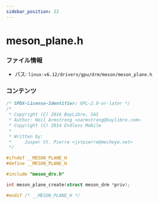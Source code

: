 ```yaml
---
sidebar_position: 22
---
```

# meson_plane.h

### ファイル情報

- パス: `linux-v6.12/drivers/gpu/drm/meson/meson_plane.h`

### コンテンツ

```h
/* SPDX-License-Identifier: GPL-2.0-or-later */
/*
 * Copyright (C) 2016 BayLibre, SAS
 * Author: Neil Armstrong <narmstrong@baylibre.com>
 * Copyright (C) 2014 Endless Mobile
 *
 * Written by:
 *     Jasper St. Pierre <jstpierre@mecheye.net>
 */

#ifndef __MESON_PLANE_H
#define __MESON_PLANE_H

#include "meson_drv.h"

int meson_plane_create(struct meson_drm *priv);

#endif /* __MESON_PLANE_H */

```
